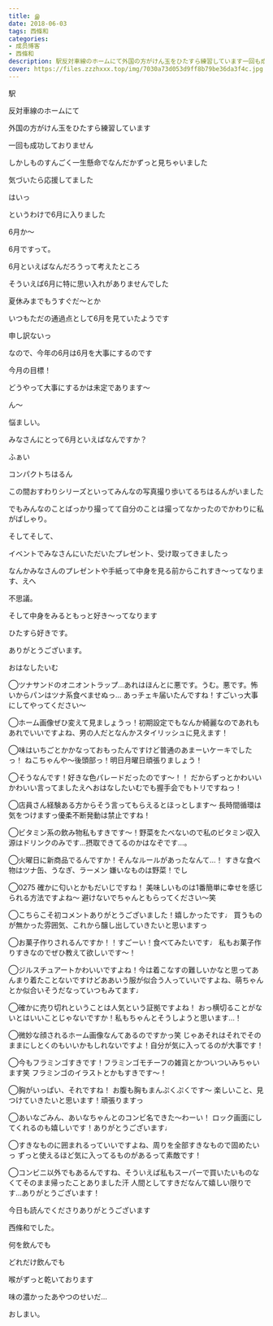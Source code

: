 ```yaml
---
title: இ
date: 2018-06-03
tags: 西條和
categories: 
- 成员博客
- 西條和
description: 駅反対車線のホームにて外国の方がけん玉をひたすら練習しています一回も成功しておりません...
cover: https://files.zzzhxxx.top/img/7030a73d053d9ff8b79be36da3f4c.jpg 
---
```














駅












反対車線のホームにて











外国の方がけん玉をひたすら練習しています











一回も成功しておりません











しかしものすんごく一生懸命でなんだかずっと見ちゃいました











気づいたら応援してました










はいっ







というわけで6月に入りました













6月か〜










6月ですって。













6月といえばなんだろうって考えたところ











そういえば6月に特に思い入れがありませんでした










夏休みまでもうすぐだ〜とか









いつもただの通過点として6月を見ていたようです










申し訳ないっ











なので、今年の6月は6月を大事にするのです











今月の目標！











どうやって大事にするかは未定であります〜











ん〜








悩ましい。












みなさんにとって6月といえばなんですか？









ふぁい






コンパクトちはるん











この間おすわりシリーズといってみんなの写真撮り歩いてるちはるんがいました









でもみんなのことばっかり撮ってて自分のことは撮ってなかったのでかわりに私がぱしゃり。














そしてそして、










イベントでみなさんにいただいたプレゼント、受け取ってきましたっ










なんかみなさんのプレゼントや手紙って中身を見る前からこれすき〜ってなります、えへ




不思議。











そして中身をみるともっと好き〜ってなります











ひたすら好きです。











ありがとうございます。












おはなしたいむ



◯ツナサンドのオニオントラップ…あれはほんとに悪です。うむ。悪です。怖いからパンはツナ系食べませぬっ…
あっチェキ届いたんですね！すごいっ大事にしてやってください〜








◯ホーム画像ぜひ変えて見ましょうっ！初期設定でもなんか綺麗なのであれもあれでいいですよね、男の人だとなんかスタイリッシュに見えます！






◯味はいちごとかかなっておもったんですけど普通のあまーいケーキでしたっ！
ねこちゃんや〜後頭部っ！明日月曜日頑張りましょう！





◯そうなんです！好きな色パレードだったのです〜！！
だからずっとかわいいかわいい言ってましたえへおはなしたいむでも握手会でもトリですねっ！







◯店員さん経験ある方からそう言ってもらえるとほっとします〜
長時間循環は気をつけますっ優柔不断発動は禁止ですね！







◯ビタミン系の飲み物私もすきです〜！野菜をたべないので私のビタミン収入源はドリンクのみです…摂取できてるのかはなぞです…。






◯火曜日に新商品でるんですか！そんなルールがあったなんて…！
すきな食べ物はツナ缶、うなぎ、ラーメン
嫌いなものは野菜！でし





◯0275
確かに匂いとかもだいじですね！
美味しいものは1番簡単に幸せを感じられる方法ですよね〜
避けないでちゃんともらってください〜笑







◯こちらこそ初コメントありがとうございました！嬉しかったです♩
買うものが無かった雰囲気、これから醸し出していきたいと思いますっ





◯お菓子作りされるんですか！！すごーい！食べてみたいです♩
私もお菓子作りすきなのでぜひ教えて欲しいです〜！







◯ジルスチュアートかわいいですよね！今は着こなすの難しいかなと思ってあんまり着たことないですけどああいう服が似合う人っていいですよね、萌ちゃんとか似合いそうだなっていつもみてます♩






◯確かに売り切れということは人気という証拠ですよね！
おっ横切ることがないとはいいことじゃないですか！私もちゃんとそうしようと思います…！







◯微妙な顔されるホーム画像なんてあるのですかっ笑
じゃあそれはそれでそのままにしとくのもいいかもしれないですよ！自分が気に入ってるのが大事です！








◯今もフラミンゴすきです！フラミンゴモチーフの雑貨とかついついみちゃいます笑
フラミンゴのイラストとかもすきです〜！






◯胸がいっぱい、それですね！
お腹も胸もまんぷくぷくです〜
楽しいこと、見つけていきたいと思います！頑張りますっ







◯あいなごみん、あいなちゃんとのコンビ名できた〜わーい！
ロック画面にしてくれるのも嬉しいです！ありがとうございます♩









◯すきなものに囲まれるっていいですよね、周りを全部すきなもので固めたいっ
ずっと使えるほど気に入ってるものがあるって素敵です！






◯コンビニ以外でもあるんですね、そういえば私もスーパーで買いたいものなくてそのまま帰ったことありました汗
人間としてすきだなんて嬉しい限りです…ありがとうございます！












今日も読んでくださりありがとうございます











西條和でした。









何を飲んでも







どれだけ飲んでも






喉がずっと乾いております











味の濃かったあやつのせいだ…











おしまい。


